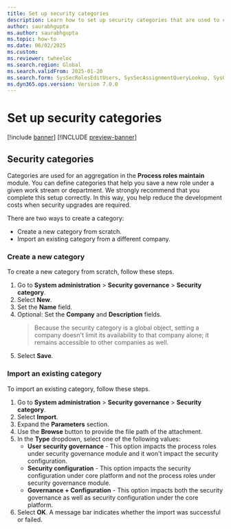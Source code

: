 ```yaml
---
title: Set up security categories
description: Learn how to set up security categories that are used to create the process hierarchy and security configuration.
author: saurabhgupta
ms.author: saurabhgupta
ms.topic: how-to
ms.date: 06/02/2025
ms.custom: 
ms.reviewer: twheeloc
ms.search.region: Global
ms.search.validFrom: 2025-01-20
ms.search.form: SysSecRolesEditUsers, SysSecAssignmentQueryLookup, SysQueryForm, SysSecRoleExcludeUsers
ms.dyn365.ops.version: Version 7.0.0
---
```


# Set up security categories

[!include [banner](../../../finance/includes/banner.md)]
[!INCLUDE [preview-banner](~/../shared-content/shared/preview-includes/preview-banner.md)]

## Security categories

Categories are used for an aggregation in the **Process roles maintain** module. You can define categories that help you save a new role under a given work stream or department. We strongly recommend that you complete this setup correctly. In this way, you help reduce the development costs when security upgrades are required.

There are two ways to create a category:

- Create a new category from scratch.
- Import an existing category from a different company.

### Create a new category

To create a new category from scratch, follow these steps.

1. Go to **System administration** \> **Security governance** \> **Security category**.
1. Select **New**.
1. Set the **Name** field.
1. Optional: Set the **Company** and **Description** fields.
    > Because the security category is a global object, setting a company doesn't limit its availability to that company alone; it remains accessible to other companies as well. 
1. Select **Save**.

### Import an existing category

To import an existing category, follow these steps.

1. Go to **System administration** \> **Security governance** \> **Security category**.
1. Select **Import**.
1. Expand the **Parameters** section.
1. Use the **Browse** button to provide the file path of the attachment.
1. In the **Type** dropdown, select one of the following values:
    -  **User security governance** - This option impacts the process roles under security governance module and it won't impact the security configuration.
    -  **Security configuration** - This option impacts the security configuration under core platform and not the process roles under security governance module.
    -  **Governance + Configuration** - This option impacts both the security governance as well as security configuration under the core platform.
1. Select **OK**. A message bar indicates whether the import was successful or failed.
